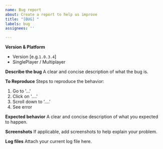 ```yaml
---
name: Bug report
about: Create a report to help us improve
title: "[BUG] "
labels: bug
assignees: ''

---
```


**Version & Platform**
 - Version [e.g.`1.0.3.4`]
 - SinglePlayer / Multiplayer

**Describe the bug**
A clear and concise description of what the bug is.

**To Reproduce**
Steps to reproduce the behavior:
1. Go to '...'
2. Click on '....'
3. Scroll down to '....'
4. See error

**Expected behavior**
A clear and concise description of what you expected to happen.

**Screenshots**
If applicable, add screenshots to help explain your problem.

**Log files**
Attach your current log file here.
